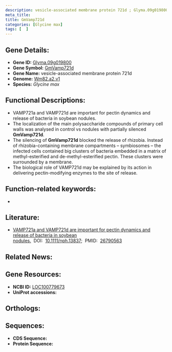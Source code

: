 ```yaml
---
description: vesicle-associated membrane protein 721d ; Glyma.09g019800 ; Glycine max
meta_title:
title: GmVamp721d
categories: [Glycine max]
tags: [  ]
---
```


## Gene Details:
- **Gene ID:** [Glyma.09g019800]()
- **Gene Symbol:** <u>GmVamp721d</u>
- **Gene Name:** vesicle-associated membrane protein 721d
- **Genome:** [Wm82.a2.v1]()
- **Species:** *Glycine max*

## Functional Descriptions:
   - VAMP721a and VAMP721d are important for pectin dynamics and release of bacteria in soybean nodules.
   - The localization of the main polysaccharide compounds of primary cell walls was analysed in control vs nodules with partially silenced **GmVamp721d**.
   - The silencing of **GmVamp721d** blocked the release of rhizobia. Instead of rhizobia-containing membrane compartments – symbiosomes – the infected cells contained big clusters of bacteria embedded in a matrix of methyl-esterified and de-methyl-esterified pectin. These clusters were surrounded by a membrane.
   - The biological role of VAMP721d may be explained by its action in delivering pectin-modifying enzymes to the site of release.

## Function-related keywords:
   - [](/tags//)

## Literature:
   - [VAMP721a and VAMP721d are important for pectin dynamics and release of bacteria in soybean nodules.](https://doi.org/10.1111/nph.13837)&nbsp;&nbsp;DOI:&nbsp;&nbsp;[10.1111/nph.13837](https://doi.org/10.1111/nph.13837);&nbsp;&nbsp;PMID:&nbsp;&nbsp;[26790563](https://pubmed.ncbi.nlm.nih.gov/26790563/)

## Related News:

## Gene Resources:
- **NCBI ID:**  [LOC100779673](https://www.ncbi.nlm.nih.gov/gene/?term=LOC100779673)
- **UniProt accessions:**  [](https://www.uniprot.org/uniprotkb//entry)

## Orthologs:

## Sequences:
- **CDS Sequence:**
- **Protein Sequence:**
